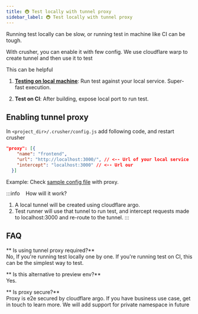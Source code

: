 ```yaml
---
title: 🚇 Test locally with tunnel proxy 
sidebar_label: 🚇 Test locally with tunnel proxy 
---
```


Running test locally can be slow, or running test in machine like CI can be tough.

With crusher, you can enable it with few config. We use cloudflare warp to create tunnel and then use it to test

This can be helpful
1. [**Testing on local machine**](#testing-local-development): Run test against your local service. Super-fast execution.

2. **Test on CI**: After building, expose local port to run test.

## Enabling tunnel proxy  

In `<project_dir>/.crusher/config.js` add following code, and restart crusher

```json
"proxy": [{
    "name": "frontend",
    "url": "http://localhost:3000/", // <-- Url of your local service
    "intercept": "localhost:3000" // <-- Url our 
  }]
```

Example: Check [sample config file](https://github.com/crusherdev/docsv2/blob/main/.crusher/config.json) with proxy.

:::info &nbsp;&nbsp; How will it work?

1. A local tunnel will be created using cloudflare argo.
2. Test runner will use that tunnel to run test, and intercept requests made to localhost:3000 and re-route to the tunnel.
:::

## FAQ

** Is using tunnel proxy required?**<br/>
No, If you're running test locally one by one. If you're running test on CI, this can be the simplest way to test.

** Is this alternative to preview env?**<br/>
Yes.

** Is proxy secure?**<br/>
Proxy is e2e secured by cloudflare argo. If you have business use case, get in touch to learn more. We will add support for private namespace in future
